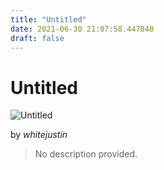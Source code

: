 ```yaml
---
title: "Untitled"
date: 2021-06-30 21:07:58.447840
draft: false
---
```


# Untitled

![Untitled](../images/26205cd9-da11-11eb-bb09-60f262b60b65.png)

by *whitejustin*



> No description provided.